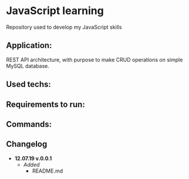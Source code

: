 # JavaScript learning
Repository used to develop my JavaScript skills

## Application:
REST API architecture, with purpose to make CRUD operations on simple MySQL database.

## Used techs:

## Requirements to run:

## Commands:

## Changelog
* **12.07.19 v.0.0.1**
  * *Added*
    * README.md